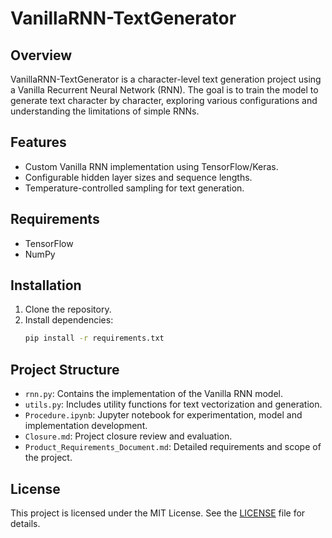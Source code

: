 # VanillaRNN-TextGenerator

## Overview
VanillaRNN-TextGenerator is a character-level text generation project using a Vanilla Recurrent Neural Network (RNN). The goal is to train the model to generate text character by character, exploring various configurations and understanding the limitations of simple RNNs.

## Features
- Custom Vanilla RNN implementation using TensorFlow/Keras.
- Configurable hidden layer sizes and sequence lengths.
- Temperature-controlled sampling for text generation.

## Requirements
- TensorFlow
- NumPy

## Installation
1. Clone the repository.
2. Install dependencies:
   ```sh
   pip install -r requirements.txt
   ```

## Project Structure
- `rnn.py`: Contains the implementation of the Vanilla RNN model.
- `utils.py`: Includes utility functions for text vectorization and generation.
- `Procedure.ipynb`: Jupyter notebook for experimentation, model and implementation development.
- `Closure.md`: Project closure review and evaluation.
- `Product_Requirements_Document.md`: Detailed requirements and scope of the project.

## License
This project is licensed under the MIT License. See the [LICENSE](LICENSE) file for details.